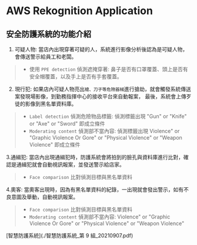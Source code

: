 # AWS Rekognition Application
## 安全防護系統的功能介紹

1. 可疑人物: 當店內出現穿著可疑的人，系統進行影像分析後認為是可疑人物，會傳送警示給員工和老闆。
>* 使用 `PPE detection` 偵測遮掩穿著: 鼻子是否有口罩覆蓋、頭上是否有安全帽覆蓋，以及手上是否有手套覆蓋。

2. 現行犯: 如果店內可疑人物亮出`槍、刀子等危險器械`進行搶劫，就會觸發系統傳送案發現場影像，到勤務指揮中心的接收平台來自動報案， 最後，系統會上傳歹徒的影像到黑名單資料庫。
>* `Label detection` 偵測危險物品標籤: 偵測標籤出現 "Gun" or "Knife" or "Axe" or "Sword" 即成立條件
>* `Moderating content` 偵測部不當內容: 偵測標籤出現 Violence" or "Graphic Violence Or Gore" or "Physical Violence" or "Weapon Violence" 即成立條件

3.通緝犯: 當店內出現通緝犯時，防護系統會將拍到的臉孔與資料庫進行比對，確認是通緝犯就會自動視訊報案，並發送警示給店家。
>* `Face comparison` 比對偵測目標與黑名單資料

4.奧客: 當奧客出現時，因為有黑名單資料的紀錄，一出現就會發出警示，如有不良意圖及舉動，自動視訊報案。
>* `Face comparison` 比對偵測目標與黑名單資料
>* `Moderating content` 偵測部不當內容: Violence" or "Graphic Violence Or Gore" or "Physical Violence" or "Weapon Violence"

[智慧防護系統](./智慧防護系統_第 9 組_20210907.pdf)
